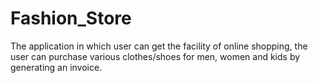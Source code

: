 # Fashion_Store
The application in which user can get the facility of online shopping, the user can purchase various clothes/shoes for men, women and kids by generating an invoice.
